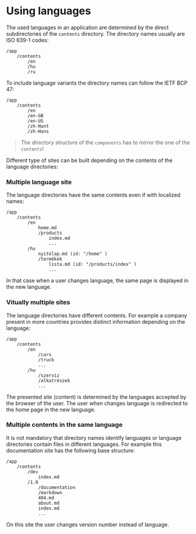 <!-- ======================================================================
--- Search engine
title:          Using languages
keywords:       multi-language
description:    Using languages in md-site-engine.
--- Menu system
order:          30
text:           Using languages
hidden:         false
umbel:          false
--- Page properties
id:             
document:       
layout:         layout-2-left
$-left:         #side-menu
searchable:     true
--- Side menu
side-menu-root:     /documentation
side-menu-header:   Documentation
side-menu-top:      Introduction
side-menu-depth:    2
======================================================================= -->

# Using languages

The used languages in an application are determined by the direct subdirectories
of the `contents` directory. The directory names usually are ISO 639-1 codes:

```text
/app
    /contents
        /en
        /hu
        /ru
```

To include language variants the directory names can follow the IETF BCP 47:

```text
/app
    /contents
        /en
        /en-GB
        /en-US
        /zh-Hant
        /zh-Hans
```

> The directory structure of the `components` has to mirror the one of the `contents`!

Different type of sites can be built depending on the contents of the language
directories:

### Multiple language site

The language directories have the same contents even if with localized names:

```text
/app
    /contents
        /en
            home.md
            /products
                index.md
                ...
        /hu
            nyitólap.md (id: "/home" )
            /termékek
                lista.md (id: "/products/index" )
                ...
```

In that case when a user changes language, the same page is displayed in the new
language.

### Vitually multiple sites

The language directories have different contents. For example a company present
in more countries provides distinct information depending on the language:

```text
/app
    /contents
        /en
            /cars
            /truck
            ...
        /hu
            /szerviz
            /alkatrészek
            ...
```

The presented site (content) is determined by the languages accepted by the
browser of the user. The user when changes language is redirected to the home
page in the new language.

### Multiple contents in the same language

It is not mandatory that directory names identify languages or language
directories contain files in different languages. For example this documentation
site has the following base structure:

```text
/app
    /contents
        /dev
            index.md
        /1.0
            /documentation
            /markdown
            404.md
            about.md
            index.md
            ...
```

On this site the user changes version number instead of language.